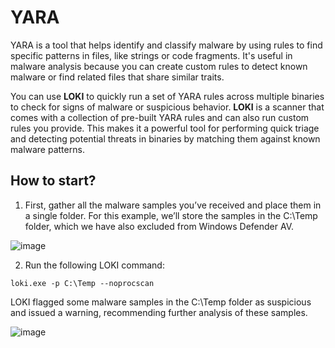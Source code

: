 # YARA

YARA is a tool that helps identify and classify malware by using rules to find specific patterns in files, like strings or code fragments. It's useful in malware analysis because you can create custom rules to detect known malware or find related files that share similar traits.

You can use **LOKI** to quickly run a set of YARA rules across multiple binaries to check for signs of malware or suspicious behavior. **LOKI** is a scanner that comes with a collection of pre-built YARA rules and can also run custom rules you provide. This makes it a powerful tool for performing quick triage and detecting potential threats in binaries by matching them against known malware patterns.

## How to start?

1. First, gather all the malware samples you’ve received and place them in a single folder. For this example, we’ll store the samples in the C:\Temp folder, which we have also excluded from Windows Defender AV.

![image](https://github.com/user-attachments/assets/3cf62ded-9cd6-438a-a1c2-b02fd8909972)

2. Run the following LOKI command:

```
loki.exe -p C:\Temp --noprocscan
```
LOKI flagged some malware samples in the C:\Temp folder as suspicious and issued a warning, recommending further analysis of these samples.

![image](https://github.com/user-attachments/assets/8445758a-e37b-4741-b258-6984ad8365fd)





